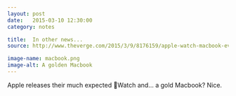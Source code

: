 ```yaml
---
layout: post
date:   2015-03-10 12:30:00
category: notes

title:  In other news...
source: http://www.theverge.com/2015/3/9/8176159/apple-watch-macbook-event-news-specs-features

image-name: macbook.png
image-alt: A golden Macbook
---
```


Apple releases their much expected Watch and... a gold Macbook? Nice.

